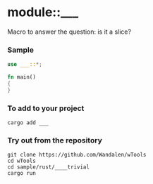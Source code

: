 # module::___

Macro to answer the question: is it a slice?

### Sample

``` rust sample test
use ___::*;

fn main()
{
}
```

### To add to your project

```
cargo add ___
```

### Try out from the repository

``` shell test
git clone https://github.com/Wandalen/wTools
cd wTools
cd sample/rust/____trivial
cargo run
```
